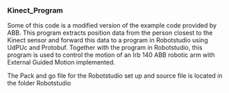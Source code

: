 ### Kinect_Program

Some of this code is a modified version of the example code provided by ABB. 
This program extracts position data from the person closest to the Kinect sensor and forward this data to a program
in Robotstudio using UdPUc and Protobuf. 
Together with the program in Robotstudio, this program is used to control the motion of an Irb 140 ABB robotic arm with 
External Guided Motion implemented.

The Pack and go file for the Robotstudio set up and source file is located in the folder Robotstudio
